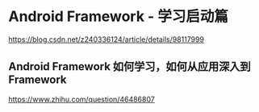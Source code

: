 # Android Framework - 学习启动篇
  https://blog.csdn.net/z240336124/article/details/98117999

## Android Framework 如何学习，如何从应用深入到Framework
   https://www.zhihu.com/question/46486807
  ​

